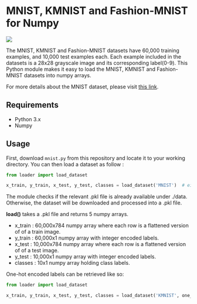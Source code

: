 
# MNIST, KMNIST and Fashion-MNIST for Numpy

![](mnist_image.png)

The MNIST, KMNIST and Fashion-MNIST datasets have 60,000 training examples, and 10,000 test examples each.
Each example included in the datasets is a 28x28 grayscale image and its corresponding label(0-9).
This Python module makes it easy to load the MNIST, KMNIST and Fashion-MNIST datasets into numpy arrays.

For more details about the MNIST dataset, please visit [this link](http://yann.lecun.com/exdb/mnist/index.html).

## Requirements

- Python 3.x
- Numpy

## Usage

First, download `mnist.py` from this repository and locate it to your working directory.
You can then load a dataset as follow :

```python
from loader import load_dataset

x_train, y_train, x_test, y_test, classes = load_dataset('MNIST')  # either MNIST, Fashion-MNIST or KMNIST
```

The module checks if the relevant .pkl file is already available under ./data. Otherwise, the dataset will be downloaded and processed into a .pkl file.

**load()** takes a .pkl file and returns 5 numpy arrays.

- x_train : 60,000x784 numpy array where each row is a flattened version of of a train image.
- y_train : 60,000x1 numpy array with integer encoded labels.
- x_test : 10,000x784 numpy array where each row is a flattened version of of a test image.
- y_test : 10,000x1 numpy array with integer encoded labels.
- classes : 10x1 numpy array holding class labels.

One-hot encoded labels can be retrieved like so:

```python
from loader import load_dataset

x_train, y_train, x_test, y_test, classes = load_dataset('KMNIST', one_hot=True)
```

